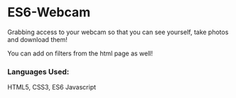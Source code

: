 # ES6-Webcam

Grabbing access to your webcam so that you can see yourself, take photos and download them!

You can add on filters from the html page as well!

### Languages Used:
HTML5, CSS3, ES6 Javascript
